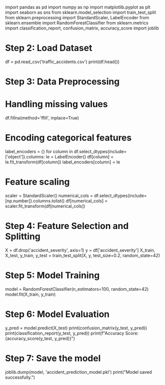 import pandas as pd
import numpy as np
import matplotlib.pyplot as plt
import seaborn as sns
from sklearn.model_selection import train_test_split
from sklearn.preprocessing import StandardScaler, LabelEncoder
from sklearn.ensemble import RandomForestClassifier
from sklearn.metrics import classification_report, confusion_matrix, accuracy_score
import joblib

# Step 2: Load Dataset
df = pd.read_csv('traffic_accidents.csv') 
print(df.head())

# Step 3: Data Preprocessing
# Handling missing values
df.fillna(method='ffill', inplace=True)

# Encoding categorical features
label_encoders = {}
for column in df.select_dtypes(include=['object']).columns:
    le = LabelEncoder()
    df[column] = le.fit_transform(df[column])
    label_encoders[column] = le

# Feature scaling
scaler = StandardScaler()
numerical_cols = df.select_dtypes(include=[np.number]).columns.tolist()
df[numerical_cols] = scaler.fit_transform(df[numerical_cols])

# Step 4: Feature Selection and Splitting
X = df.drop('accident_severity', axis=1)
y = df['accident_severity']
X_train, X_test, y_train, y_test = train_test_split(X, y, test_size=0.2, random_state=42)

# Step 5: Model Training
model = RandomForestClassifier(n_estimators=100, random_state=42)
model.fit(X_train, y_train)

# Step 6: Model Evaluation
y_pred = model.predict(X_test)
print(confusion_matrix(y_test, y_pred))
print(classification_report(y_test, y_pred))
print(f"Accuracy Score: {accuracy_score(y_test, y_pred)}")

# Step 7: Save the model
joblib.dump(model, 'accident_prediction_model.pkl')
print("Model saved successfully.")
